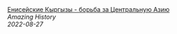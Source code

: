 <!--2024-01-04 01:37:28-->
<div class="yb">
  <a class="nodecor" href="/posts.html?istoriya/enisejskie_kyrgyzy_-_borba_za_centralnuju_aziju">
    <img class="preview" data-videoid="NUG0cHZye_A" src="https://i.ytimg.com/vi/NUG0cHZye_A/hqdefault.jpg" align="middle" alt="">
  </a>
  <div class="inlbl text">
    <a class="nodecor" href="/posts.html?istoriya/enisejskie_kyrgyzy_-_borba_za_centralnuju_aziju">Енисейские Кыргызы - борьба за Центральную Азию</a><br>
    <i class="smaller2">Amazing History</i><br>
    <i class="smaller3">2022-08-27</i>
  </div>
</div>
